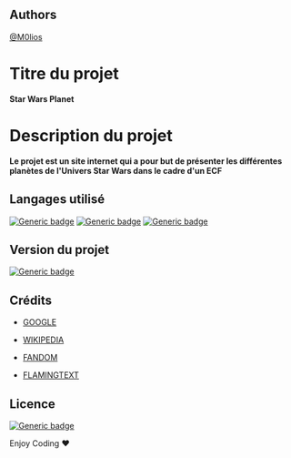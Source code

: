 ## Authors
[@M0lios](https://www.github.com/M0lios)

# Titre du projet
**Star Wars Planet**
# Description du projet
**Le projet est un site internet qui a pour but de présenter les différentes planètes de l'Univers Star Wars dans le cadre d'un ECF**
## Langages utilisé
[![Generic badge](https://img.shields.io/badge/LANGAGE-HTML%205-orange.svg)](https://developer.mozilla.org/fr/docs/Web/HTML)
[![Generic badge](https://img.shields.io/badge/LANGAGE-CSS-blue.svg)](https://developer.mozilla.org/fr/docs/Web/CSS)
[![Generic badge](https://img.shields.io/badge/LANGAGE-BOOTSTRAP-purple.svg)](https://getbootstrap.com/)

## Version du projet
[![Generic badge](https://img.shields.io/badge/VERSION-1.0.0-red.svg)](https://shields.io/)

## Crédits
- [GOOGLE](https://www.google.com/) 
* [WIKIPEDIA](https://fr.wikipedia.org/) 
+ [FANDOM](https://starwars.fandom.com/fr/wiki/Accueil)

+ [FLAMINGTEXT](https://flamingtext.fr/Logo/Design-Skywalker)

## Licence
[![Generic badge](https://img.shields.io/badge/LICENCE-FREE-green.svg)]()

Enjoy Coding ❤
